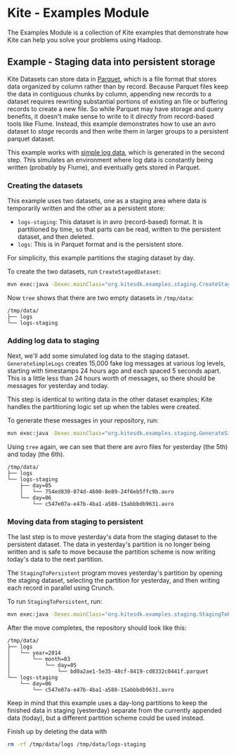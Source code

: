 # Kite - Examples Module

The Examples Module is a collection of Kite examples that demonstrate how
Kite can help you solve your problems using Hadoop.

## Example - Staging data into persistent storage

Kite Datasets can store data in [Parquet][par], which is a file format that
stores data organized by column rather than by record. Because Parquet files
keep the data in contiguous chunks by column, appending new records to a
dataset requires rewriting substantial portions of existing an file or
buffering records to create a new file. So while Parquet may have storage and
query benefits, it doesn't make sense to write to it _directly_ from
record-based tools like Flume. Instead, this example demonstrates how to use an
avro dataset to _stage_ records and then write them in larger groups to a
persistent parquet dataset.

This example works with [simple log data][schema], which is generated in the
second step. This simulates an environment where log data is constantly being
written (probably by Flume), and eventually gets stored in Parquet.

[par]: http://parquet.io/
[schema]: https://github.com/kite-sdk/kite-examples/blob/staging-example/dataset-staging/src/main/resources/simple-log.avsc

### Creating the datasets

This example uses two datasets, one as a staging area where data is temporarily
written and the other as a persistent store:

* `logs-staging`: This dataset is in avro (record-based) format. It is
  partitioned by time, so that parts can be read, written to the persistent
  dataset, and then deleted.
* `logs`: This is in Parquet format and is the persistent store.

For simplicity, this example partitions the staging dataset by day.

To create the two datasets, run `CreateStagedDataset`:
```bash
mvn exec:java -Dexec.mainClass="org.kitesdk.examples.staging.CreateStagedDataset"
```

Now `tree` shows that there are two empty datasets in `/tmp/data`:
```
/tmp/data/
├── logs
└── logs-staging
```

### Adding log data to staging

Next, we'll add some simulated log data to the staging dataset.
`GenerateSimpleLogs` creates 15,000 fake log messages at various log levels,
starting with timestamps 24 hours ago and each spaced 5 seconds apart. This is
a little less than 24 hours worth of messages, so there should be messages for
yesterday and today.

This step is identical to writing data in the other dataset examples; Kite
handles the partitioning logic set up when the tables were created.

To generate these messages in your repository, run:
```bash
mvn exec:java -Dexec.mainClass="org.kitesdk.examples.staging.GenerateSimpleLogs"
```

Using `tree` again, we can see that there are avro files for yesterday (the
5th) and today (the 6th).
```
/tmp/data/
├── logs
└── logs-staging
    ├── day=05
    │   └── 754ed830-074d-4600-8e89-24f6eb5ffc9b.avro
    └── day=06
        └── c547e07a-e47b-4ba1-a588-15abbbdb9631.avro
```

### Moving data from staging to persistent

The last step is to move yesterday's data from the staging dataset to the
persistent dataset. The data in yesterday's partition is no longer being
written and is safe to move because the partition scheme is now writing today's
data to the next partition.

The `StagingToPersistent` program moves yesterday's partition by opening
the staging dataset, selecting the partition for yesterday, and then writing
each record in parallel using Crunch.

To run `StagingToPersistent`, run:

```bash
mvn exec:java -Dexec.mainClass="org.kitesdk.examples.staging.StagingToPersistent"
```

After the move completes, the repository should look like this:
```
/tmp/data/
├── logs
│   └── year=2014
│       └── month=03
│           └── day=05
│               └── bd0a2ae1-5e35-48cf-8419-cd8332c0441f.parquet
└── logs-staging
    └── day=06
        └── c547e07a-e47b-4ba1-a588-15abbbdb9631.avro
```

Keep in mind that this example uses a day-long partitions to keep the finished
data in staging (yesterday) separate from the currently appended data (today),
but a different partition scheme could be used instead.

Finish up by deleting the data with

```bash
rm -rf /tmp/data/logs /tmp/data/logs-staging
```
